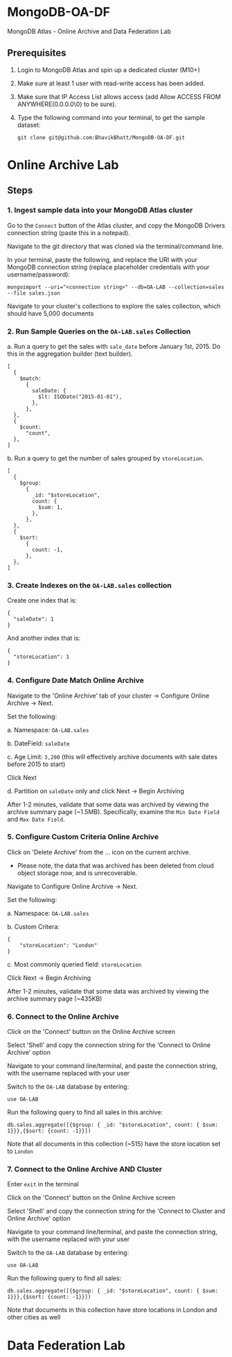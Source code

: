 # MongoDB-OA-DF
MongoDB Atlas - Online Archive and Data Federation Lab

## Prerequisites 
1. Login to MongoDB Atlas and spin up a dedicated cluster (M10+)
2. Make sure at least 1 user with read-write access has been added.
3. Make sure that IP Access List allows access (add Allow ACCESS FROM ANYWHERE(0.0.0.0\0) to be sure).
4. Type the following command into your terminal, to get the sample dataset:
   
   ```
   git clone git@github.com:BhavikBhatt/MongoDB-OA-DF.git
   ```

# Online Archive Lab

## Steps
### 1. Ingest sample data into your MongoDB Atlas cluster

Go to the ```Connect``` button of the Atlas cluster, and copy the MongoDB Drivers connection string (paste this in a notepad).

Navigate to the git directory that was cloned via the terminal/command line.

In your terminal, paste the following, and replace the URI with your MongoDB connection string (replace placeholder credentials with your username/password):
```
mongoimport --uri="<connection string>" --db=OA-LAB --collection=sales --file sales.json
```
Navigate to your cluster's collections to explore the sales collection, which should have 5,000 documents

### 2. Run Sample Queries on the ```OA-LAB.sales``` Collection

a. Run a query to get the sales with ```sale_date``` before January 1st, 2015. Do this in the aggregation builder (text builder).
```
[
  {
    $match:
      {
        saleDate: {
          $lt: ISODate("2015-01-01"),
        },
      },
  },
  {
    $count:
      "count",
  },
]
```

b. Run a query to get the number of sales grouped by ```storeLocation```. 
```
[
  {
    $group:
      {
        _id: "$storeLocation",
        count: {
          $sum: 1,
        },
      },
  },
  {
    $sort:
      {
        count: -1,
      },
  },
]
```

### 3. Create Indexes on the ```OA-LAB.sales``` collection

Create one index that is:
```
{
  "saleDate": 1
}
```

And another index that is:
```
{
  "storeLocation": 1
}
```

### 4. Configure Date Match Online Archive
 
Navigate to the 'Online Archive' tab of your cluster -> Configure Online Archive -> Next.

Set the following:

a. Namespace: ```OA-LAB.sales```

b. DateField: ```saleDate```

c. Age Limit: ```3,200``` (this will effectively archive documents with sale dates before 2015 to start)

Click Next

d. Partition on ```saleDate``` only and click Next -> Begin Archiving

After 1-2 minutes, validate that some data was archived by viewing the archive summary page (~1.5MB).
Specifically, examine the ```Min Date Field``` and ```Max Date Field```.


### 5. Configure Custom Criteria Online Archive

Click on 'Delete Archive' from the ... icon on the current archive.
* Please note, the data that was archived has been deleted from cloud object storage now, and is unrecoverable.

Navigate to Configure Online Archive -> Next.

Set the following:

a. Namespace: ```OA-LAB.sales```

b. Custom Critera: 
```
{ 
    "storeLocation": "London" 
}
```

c. Most commonly queried field: ```storeLocation```

Click Next -> Begin Archiving

After 1-2 minutes, validate that some data was archived by viewing the archive summary page (~435KB)

### 6. Connect to the Online Archive

Click on the 'Connect' button on the Online Archive screen

Select 'Shell' and copy the connection string for the 'Connect to Online Archive' option

Navigate to your command line/terminal, and paste the connection string, with the username replaced with your user

Switch to the ```OA-LAB``` database by entering: 
```
use OA-LAB
```

Run the following query to find all sales in this archive:
```
db.sales.aggregate([{$group: { _id: "$storeLocation", count: { $sum: 1}}},{$sort: {count: -1}}])
```

Note that all documents in this collection (~515) have the store location set to ```London```

### 7. Connect to the Online Archive AND Cluster

Enter ```exit``` in the terminal

Click on the 'Connect' button on the Online Archive screen

Select 'Shell' and copy the connection string for the 'Connect to Cluster and Online Archive' option

Navigate to your command line/terminal, and paste the connection string, with the username replaced with your user

Switch to the ```OA-LAB``` database by entering: 
```
use OA-LAB
```

Run the following query to find all sales:
```
db.sales.aggregate([{$group: { _id: "$storeLocation", count: { $sum: 1}}},{$sort: {count: -1}}])
```
Note that documents in this collection have store locations in London and other cities as well


# Data Federation Lab





